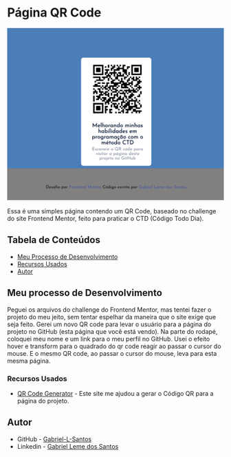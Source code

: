 # Página QR Code

![](./design/desktop-design.png)

Essa é uma simples página contendo um QR Code, baseado no challenge do site Frontend Mentor, feito para praticar o CTD (Código Todo Dia).

## Tabela de Conteúdos

- [Meu Processo de Desenvolvimento](#meu-processo-de-desenvolvimento)
- [Recursos Usados](#recursos-usados)
- [Autor](#autor)

## Meu processo de Desenvolvimento

Peguei os arquivos do challenge do Frontend Mentor, mas tentei fazer o projeto do meu jeito, sem tentar espelhar da maneira que o site exige que seja feito. Gerei um novo QR code para levar o usuário para a página do projeto no GitHub (esta página que você está vendo). Na parte do rodapé, coloquei meu nome e um link para o meu perfil no GitHub. Usei o efeito hover e transform para o quadrado do qr code reagir ao passar o cursor do mouse. E o mesmo QR code, ao passar o cursor do mouse, leva para esta mesma página.

### Recursos Usados

- [QR Code Generator](https://br.qr-code-generator.com/) - Este site me ajudou a gerar o Código QR para a página do projeto.

## Autor

- GitHub - [Gabriel-L-Santos](https://github.com/Gabriel-L-Santos)
- Linkedin - [Gabriel Leme dos Santos](https://www.linkedin.com/in/gabriel-leme-dos-santos-7b220b197/)
